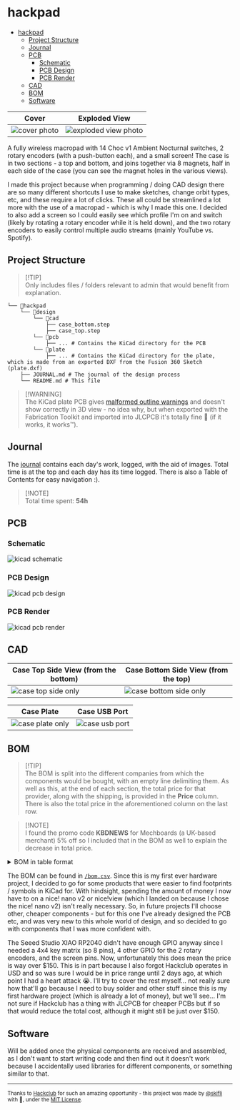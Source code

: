 # hackpad

- [hackpad](#hackpad)
  - [Project Structure](#project-structure)
  - [Journal](#journal)
  - [PCB](#pcb)
    - [Schematic](#schematic)
    - [PCB Design](#pcb-design)
    - [PCB Render](#pcb-render)
  - [CAD](#cad)
  - [BOM](#bom)
  - [Software](#software)

| Cover                            | Exploded View                                    |
| -------------------------------- | ------------------------------------------------ |
| ![cover photo](assets/cover.png) | ![exploded view photo](assets/exploded-view.jpg) |

A fully wireless macropad with 14 Choc v1 Ambient Nocturnal switches, 2 rotary encoders (with a push-button each), and a small screen! The case is in two sections - a top and bottom, and joins together via 8 magnets, half in each side of the case (you can see the magnet holes in the various views).

I made this project because when programming / doing CAD design there are so many different shortcuts I use to make sketches, change orbit types, etc, and these require a lot of clicks. These all could be streamlined a lot more with the use of a macropad - which is why I made this one. I decided to also add a screen so I could easily see which profile I'm on and switch (likely by rotating a rotary encoder while it is held down), and the two rotary encoders to easily control multiple audio streams (mainly YouTube vs. Spotify).

## Project Structure

> [!TIP]\
> Only includes files / folders relevant to admin that would benefit from explanation.

```
└── 📁hackpad
    └── 📁design
        └── 📁cad
            ├── case_bottom.step
            ├── case_top.step
        └── 📁pcb
            ├── ... # Contains the KiCad directory for the PCB
        └── 📁plate
            ├── ... # Contains the KiCad directory for the plate, which is made from an exported DXF from the Fusion 360 Sketch (plate.dxf)
    ├── JOURNAL.md # The journal of the design process
    └── README.md # This file
```

> [!WARNING]\
> The KiCad plate PCB gives [malformed outline warnings](JOURNAL.md#20072025) and doesn't show correctly in 3D view - no idea why, but when exported with the Fabrication Toolkit and imported into JLCPCB it's totally fine 🗿 (if it works, it works™). 

## Journal

The [journal](JOURNAL.md) contains each day's work, logged, with the aid of images. Total time is at the top and each day has its time logged. There is also a Table of Contents for easy navigation :).

> [!NOTE]\
> Total time spent: **54h**

## PCB

### Schematic

![kicad schematic](assets/schematic.svg)

### PCB Design

![kicad pcb design](assets/pcb-design.svg)

### PCB Render

![kicad pcb render](assets/pcb-render.png)

## CAD

| Case Top Side View (from the bottom)                 | Case Bottom Side View (from the top)                       |
| ---------------------------------------------------- | ---------------------------------------------------------- |
| ![case top side only](assets/case-top-side-only.png) | ![case bottom side only](assets/case-bottom-side-only.png) |

| Case Plate                                     | Case USB Port                              |
| ---------------------------------------------- | ------------------------------------------ |
| ![case plate only](assets/case-plate-only.png) | ![case usb port](assets/case-usb-port.png) |

## BOM

> [!TIP]\
> The BOM is split into the different companies from which the components would be bought, with an empty line delimiting them. As well as this, at the end of each section, the total price for that provider, along with the shipping, is provided in the **Price** column. There is also the total price in the aforementioned column on the last row.

> [!NOTE]\
> I found the promo code **KBDNEWS** for Mechboards (a UK-based merchant) 5% off so I included that in the BOM as well to explain the decrease in total price.

<details closed>
<summary>BOM in table format</summary>

| Component                                   | Description                     | Notes                                                                              | Quantity | Provider          | Price       | Shipping                 |
| ------------------------------------------- | ------------------------------- | ---------------------------------------------------------------------------------- | -------- | ----------------- | ----------- | ------------------------ |
| Kailh Choc Hotswap Sockets                  | V1 (Pack of 10)                 |                                                                                    | 2        | Mechboards        | £6.00       | £5.28                    |
| JST PH 2-Pin Cable - Male Header            |                                 | I am going to wire the battery to the Slide Switch and then to the nice!nano v2    | 1        | Mechboards        | £2.00       |                          |
| nice!nano v2                                |                                 |                                                                                    | 1        | Mechboards        | £27.50      |                          |
| nice!view                                   |                                 |                                                                                    | 1        | Mechboards        | £16.00      |                          |
| DDC Choc (v1) PBT Blank Keycaps - White     | White Keycaps / 1u (Pack of 10) |                                                                                    | 1        | Mechboards        | £4.50       |                          |
| DDC Choc (v1) PBT Blank Keycaps - Black     | Black Keycaps / 1u (Pack of 10) |                                                                                    | 1        | Mechboards        | £4.50       |                          |
| lowprokb Choc (V1) Ambients Nocturnal       | (Pack of 10)                    |                                                                                    | 2        | Mechboards        | £19.00      |                          |
| KBDNEWS Promo Code                          |                                 |                                                                                    |          | Mechboards        | -5%         |                          |
| **Total (Mechboards)**                      |                                 |                                                                                    |          |                   | **£80.81**  | **Included on the left** |
| JST PH 2-Pin Cable - Female Connector 150mm |                                 | I am going to wire the battery to the Slide Switch and then to the nice!nano v2    | 1        | The Pi Hut        | £0.80       | £7.80                    |
| Heat Shrink Pack                            |                                 | Same as above, just to cover the joints for safety                                 | 1        | The Pi Hut        | £4.30       |                          |
| 150mAh 3.7V LiPo Battery                    |                                 |                                                                                    | 1        | The Pi Hut        | £4.50       |                          |
| Breadboard-friendly SPDT Slide Switch       |                                 |                                                                                    | 1        | The Pi Hut        | £0.80       |                          |
| 1N4148 SMT SOD-123 Diodes                   | (Pack of 100)                   |                                                                                    | 1        | The Pi Hut        | £4.80       |                          |
| Rotary Encoder + Extras                     | (Pack of 2)                     | It says extras but there's no mention of anything else on the product page LOL ;-; | 2        | The Pi Hut        | £8.60       |                          |
| Rubber Bumper Feet                          | (Pack of 4)                     | 4 for the case bottom and 4 for the PCB bottom for a set height                    | 2        | The Pi Hut        | £1.80       |                          |
| **Total (The Pi Hut)**                      |                                 |                                                                                    |          |                   | **£33.40**  | **Included on the left** |
| Comus M1219-3 Neodynium Disc Magnet         |                                 | To join the two case halves                                                        | 8        | Rapid Electronics | £3.48       | £3.30                    |
| **Total (Rapid Electronics)**               |                                 |                                                                                    |          |                   | **£6.58**   | **Included on the left** |
| Custom PCB                                  | PCB (JLCPCB) (x1)               |                                                                                    | 1        | JLCPCB            | £1.49       | £19.47                   |
| Custom Plate                                | PCB (JLCPCB) (x1)               | Only one special offer is valid in shopping cart :(.                               | 1        | JLCPCB            | £2.97       |                          |
| **Total (JLCPCB)**                          |                                 |                                                                                    |          |                   | **£23.93**  | **Included on the left** |
| **TOTAL**                                   |                                 |                                                                                    |          |                   | **£144.72** |                          |


</details>

The BOM can be found in [`/bom.csv`](bom.csv). Since this is my first ever hardware project, I decided to go for some products that were easier to find footprints / symbols in KiCad for. With hindsight, spending the amount of money I now have to on a nice! nano v2 or nice!view (which I landed on because I chose the nice! nano v2) isn't really necessary. So, in future projects I'll choose other, cheaper components - but for this one I've already designed the PCB etc, and was very new to this whole world of design, and so decided to go with components that I was more confident with.

The Seeed Studio XIAO RP2040 didn't have enough GPIO anyway since I needed a 4x4 key matrix (so 8 pins), 4 other GPIO for the 2 rotary encoders, and the screen pins. Now, unfortunately this does mean the price is way over $150. This is in part because I also forgot Hackclub operates in USD and so was sure I would be in price range until 2 days ago, at which point I had a heart attack 😭. I'll try to cover the rest myself... not really sure how that'll go because I need to buy solder and other stuff since this is my first hardware project (which is already a lot of money), but we'll see... I'm not sure if Hackclub has a thing with JLCPCB for cheaper PCBs but if so that would reduce the total cost, although it might still be just over $150.

## Software

Will be added once the physical components are received and assembled, as I don't want to start writing code and then find out it doesn't work because I accidentally used libraries for different components, or something similar to that.

---
<sub>Thanks to [Hackclub](https://hackclub.com) for such an amazing opportunity - this project was made by [@skifli](https://github.com/skifli) with 🩷, under the [MIT License](LICENSE).</sub>